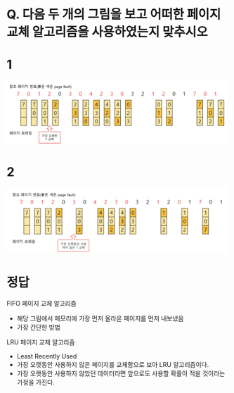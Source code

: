 
# Q. 다음 두 개의 그림을 보고 어떠한 페이지 교체 알고리즘을 사용하였는지 맞추시오

# 1
![alt text](image.png)


# 2
![alt text](image-1.png)






# 정답
FIFO 페이지 교체 알고리즘
- 해당 그림에서 메모리에 가장 먼저 올라온 페이지를 먼저 내보냈음
- 가장 간단한 방법


LRU 페이지 교체 알고리즘
- Least Recently Used
- 가장 오랫동안 사용하지 않은 페이지를 교체함으로 보아 LRU 알고리즘이다.
- 가장 오랫동안 사용하지 않았던 데이터라면 앞으로도 사용할 확률이 적을 것이라는 가정을 가진다.
